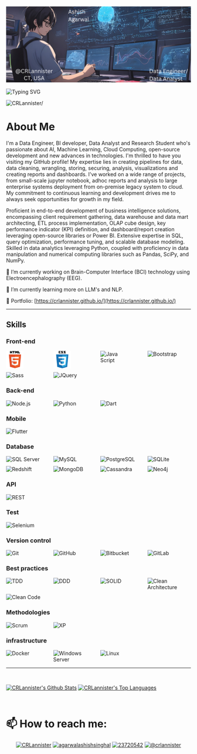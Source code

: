 ![banner](./banner.png)

![Typing SVG](https://readme-typing-svg.demolab.com/?lines=Hi+there+👋,+I'm+Ashish+Agarwal.;I+love+Anime,+Manga,+Manhua,+Manhwa,+and+Donghua.;One+of+my+favourites+is+Naruto.;"Orokanaru+otouto+yo!";&center=true&color=40b983&duration=7000&multiline=false&width=800)

<p align="left"> <img src=https://komarev.com/ghpvc/?username=CRLannister alt=CRLannister/> </p>

<h1 align="">About Me</h1>

I'm a Data Engineer, BI developer, Data Analyst and Research Student who's passionate about AI, Machine Learning, Cloud Computing, open-source development and new advances in technologies. I'm thrilled to have you visiting my GitHub profile! My expertise lies in creating pipelines for data, data cleaning, wrangling, storing, securing, analysis, visualizations and creating reports and dashboards. I've worked on a wide range of projects, from small-scale jupyter notebook, adhoc reports and analysis to large enterprise systems deployment from on-premise legacy system to cloud. My commitment to continuous learning and development drives me to always seek opportunities for growth in my field.

Proficient in end-to-end development of business intelligence solutions, encompassing client requirement gathering, data warehouse and data mart architecting, ETL process implementation, OLAP cube design, key performance indicator (KPI) definition, and dashboard/report creation leveraging open-source libraries or Power BI. Extensive expertise in SQL, query optimization, performance tuning, and scalable database modeling. Skilled in data analytics leveraging Python, coupled with proficiency in data manipulation and numerical computing libraries such as Pandas, SciPy, and NumPy.

🔭 I’m currently working on Brain-Computer Interface (BCI) technology using Electroencephalography (EEG).  

🌱 I’m currently learning more on LLM's and NLP.  

 🎨 Portfolio: [https://crlannister.github.io/](https://crlannister.github.io/)

<hr>

## Skills

### Front-end
<div style="display: grid; grid-template-columns: repeat(4, 1fr); gap: 10px;">
  <img src="https://github.com/devicons/devicon/blob/master/icons/html5/html5-original-wordmark.svg" width="48" height="48" alt="HTML5" />
  <img src="https://github.com/devicons/devicon/blob/master/icons/css3/css3-original-wordmark.svg" width="48" height="48" alt="css3" />
  <img src="https://upload.wikimedia.org/wikipedia/commons/thumb/9/99/Unofficial_JavaScript_logo_2.svg/1024px-Unofficial_JavaScript_logo_2.svg.png" width="48" height="48" alt="JavaScript" />
  <img src="https://img.shields.io/badge/Bootstrap-7952B3?logo=bootstrap&logoColor=white" alt="Bootstrap"/>
  <img src="https://img.shields.io/badge/Sass-CC6699?logo=sass&logoColor=white" alt="Sass"/>
  <img src="https://img.shields.io/badge/JQuery-0769AD?logo=jquery&logoColor=white" alt="JQuery"/>
</div>


### Back-end
<div style="display: grid; grid-template-columns: repeat(4, 1fr); gap: 10px;">
  <img src="https://img.shields.io/badge/Node.js-339933?logo=nodedotjs&logoColor=white" alt="Node.js"/>
  <img src="https://img.shields.io/badge/Python-3776AB?logo=python&logoColor=white" alt="Python"/>
  <img src="https://img.shields.io/badge/Dart-0175C2?logo=dart&logoColor=white" alt="Dart"/>
</div>

### Mobile
<div style="display: grid; grid-template-columns: repeat(4, 1fr); gap: 10px;">
  <img src="https://img.shields.io/badge/Flutter-02569B?logo=flutter&logoColor=white" alt="Flutter"/>
</div>

### Database
<div style="display: grid; grid-template-columns: repeat(4, 1fr); gap: 10px;">
  <img src="https://img.shields.io/badge/SQL Server-CC2927?logo=microsoftsqlserver&logoColor=white" alt="SQL Server"/>
  <img src="https://img.shields.io/badge/MySQL-4479A1?logo=mysql&logoColor=white" alt="MySQL"/>
  <img src="https://img.shields.io/badge/PostgreSQL-4169E1?logo=postgresql&logoColor=white" alt="PostgreSQL"/>
  <img src="https://img.shields.io/badge/SQLite-003B57?logo=sqlite&logoColor=white" alt="SQLite"/>
  <img src="https://img.shields.io/badge/Redshift-DC382D?logo=redshift&logoColor=white" alt="Redshift"/>
  <img src="https://img.shields.io/badge/MongoDB-47A248?logo=mongodb&logoColor=white" alt="MongoDB"/>
  <img src="https://img.shields.io/badge/Cassandra-4479A1?logo=cassandra&logoColor=white" alt="Cassandra"/>
  <img src="https://img.shields.io/badge/Neo4j-181717?logo=neo4j&logoColor=white" alt="Neo4j"/>
</div>

### API
<div style="display: grid; grid-template-columns: repeat(4, 1fr); gap: 10px;">
  <img src="https://img.shields.io/badge/REST-E6484F?logoColor=white" alt="REST"/>
</div>

### Test
<div style="display: grid; grid-template-columns: repeat(4, 1fr); gap: 10px;">
  <img src="https://img.shields.io/badge/Selenium-43B02A?logo=selenium&logoColor=white" alt="Selenium"/>
</div>

### Version control
<div style="display: grid; grid-template-columns: repeat(4, 1fr); gap: 10px;">
  <img src="https://img.shields.io/badge/Git-F05032?logo=git&logoColor=white" alt="Git"/>
  <img src="https://img.shields.io/badge/GitHub-181717?logo=github&logoColor=white" alt="GitHub"/>
  <img src="https://img.shields.io/badge/Bitbucket-181717?logo=bitbucket&logoColor=white" alt="Bitbucket"/>
  <img src="https://img.shields.io/badge/GitLab-181717?logo=gitlab&logoColor=white" alt="GitLab"/>
</div>

### Best practices
<div style="display: grid; grid-template-columns: repeat(4, 1fr); gap: 10px;">
  <img src="https://img.shields.io/badge/TDD-2088FF?logoColor=white" alt="TDD"/>
  <img src="https://img.shields.io/badge/DDD-FC6D26?logoColor=white" alt="DDD"/>
  <img src="https://img.shields.io/badge/SOLID-FF9A00?logoColor=white" alt="SOLID"/>
  <img src="https://img.shields.io/badge/Clean Architecture-A9225C?logoColor=white" alt="Clean Architecture"/>
  <img src="https://img.shields.io/badge/Clean Code-004088?logoColor=white" alt="Clean Code"/>
</div>

### Methodologies
<div style="display: grid; grid-template-columns: repeat(4, 1fr); gap: 10px;">
  <img src="https://img.shields.io/badge/Scrum-512BD4?logoColor=white" alt="Scrum"/>
  <img src="https://img.shields.io/badge/XP-83B81A?logoColor=white" alt="XP"/>
</div>


### infrastructure
<div style="display: grid; grid-template-columns: repeat(4, 1fr); gap: 10px;">
  <img src="https://img.shields.io/badge/Docker-2496ED?logo=docker&logoColor=white" alt="Docker"/>
  <img src="https://img.shields.io/badge/Windows Server-0078D6?logo=windows&logoColor=white" alt="Windows Server"/>
  <img src="https://img.shields.io/badge/Linux-FCC624?logo=linux&logoColor=white" alt="Linux"/>
</div>


<hr>

<div align="">

<br/>
  <p>
    <a href="https://github.com/CRLannister/github-readme-stats"><img alt="CRLannister's Github Stats" src="https://github-readme-stats.vercel.app/api?username=CRLannister&show_icons=true&count_private=true&theme=react&hide_border=true&bg_color=0D1117" /></a>
    <a href="https://github.com/CRLannister/github-readme-stats"><img alt="CRLannister's Top Languages" src="https://github-readme-stats.vercel.app/api/top-langs/?username=CRLannister&langs_count=8&count_private=true&layout=compact&theme=react&hide_border=true&bg_color=0D1117" /></a>
  </p>
<br/>


<h1 align="">📫 How to reach me:</h1>

<p align="center">
<a href="https://twitter.com/CRLannister" target="blank"><img align="center" src="https://raw.githubusercontent.com/rahuldkjain/github-profile-readme-generator/master/src/images/icons/Social/twitter.svg" alt="CRLannister" height="30" width="40" /></a>
<a href="https://www.linkedin.com/in/agarwalashishsinghal/" target="blank"><img align="center" src="https://raw.githubusercontent.com/rahuldkjain/github-profile-readme-generator/master/src/images/icons/Social/linked-in-alt.svg" alt="agarwalashishsinghal" height="30" width="40" /></a>
<a href="https://stackoverflow.com/users/23720542/crlannister5" target="blank"><img align="center" src="https://raw.githubusercontent.com/rahuldkjain/github-profile-readme-generator/master/src/images/icons/Social/stack-overflow.svg" alt="23720542" height="30" width="40" /></a>
<a href="https://medium.com/@crlannister" target="blank"><img align="center" src="https://raw.githubusercontent.com/rahuldkjain/github-profile-readme-generator/master/src/images/icons/Social/medium.svg" alt="@crlannister" height="30" width="40" /></a>
</p>




